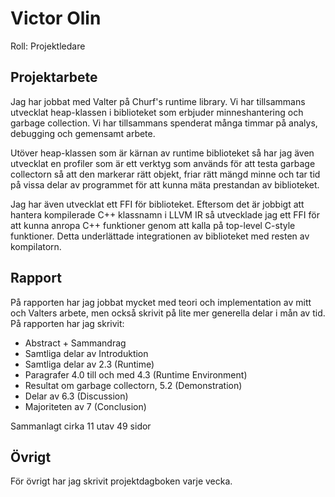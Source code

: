 # Victor Olin
Roll: Projektledare

## Projektarbete
Jag har jobbat med Valter på Churf's runtime library. Vi har tillsammans utvecklat
heap-klassen i biblioteket som erbjuder minneshantering och garbage collection.
Vi har tillsammans spenderat många timmar på analys, debugging och gemensamt
arbete.

Utöver heap-klassen som är kärnan av runtime biblioteket så har jag även utvecklat
en profiler som är ett verktyg som används för att testa garbage collectorn så att
den markerar rätt objekt, friar rätt mängd minne och tar tid på vissa delar av programmet
för att kunna mäta prestandan av biblioteket.

Jag har även utvecklat ett FFI för biblioteket. Eftersom det är jobbigt att hantera
kompilerade C++ klassnamn i LLVM IR så utvecklade jag ett FFI för att kunna anropa
C++ funktioner genom att kalla på top-level C-style funktioner. Detta underlättade
integrationen av biblioteket med resten av kompilatorn.

## Rapport
På rapporten har jag jobbat mycket med teori och implementation av mitt och Valters
arbete, men också skrivit på lite mer generella delar i mån av tid.
På rapporten har jag skrivit:
- Abstract + Sammandrag
- Samtliga delar av Introduktion
- Samtliga delar av 2.3 (Runtime)
- Paragrafer 4.0 till och med 4.3 (Runtime Environment)
- Resultat om garbage collectorn, 5.2 (Demonstration)
- Delar av 6.3 (Discussion)
- Majoriteten av 7 (Conclusion)

Sammanlagt cirka 11 utav 49 sidor

## Övrigt
För övrigt har jag skrivit projektdagboken varje vecka.